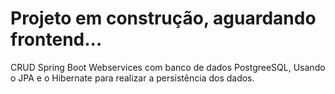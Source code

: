 # Projeto em construção, aguardando frontend...
CRUD Spring Boot Webservices com banco de dados PostgreeSQL, Usando o JPA e o Hibernate para realizar a persistência dos dados.
